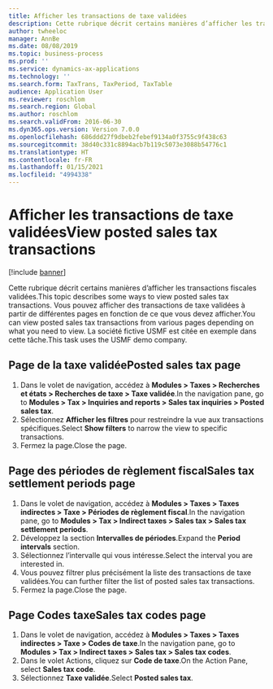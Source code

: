 ```yaml
---
title: Afficher les transactions de taxe validées
description: Cette rubrique décrit certains manières d’afficher les transactions fiscales validées.
author: twheeloc
manager: AnnBe
ms.date: 08/08/2019
ms.topic: business-process
ms.prod: ''
ms.service: dynamics-ax-applications
ms.technology: ''
ms.search.form: TaxTrans, TaxPeriod, TaxTable
audience: Application User
ms.reviewer: roschlom
ms.search.region: Global
ms.author: roschlom
ms.search.validFrom: 2016-06-30
ms.dyn365.ops.version: Version 7.0.0
ms.openlocfilehash: 686ddd27f9dbeb2febef9134a0f3755c9f438c63
ms.sourcegitcommit: 38d40c331c8894acb7b119c5073e3088b54776c1
ms.translationtype: HT
ms.contentlocale: fr-FR
ms.lasthandoff: 01/15/2021
ms.locfileid: "4994338"
---
```

# <a name="view-posted-sales-tax-transactions"></a><span data-ttu-id="fbb0d-103">Afficher les transactions de taxe validées</span><span class="sxs-lookup"><span data-stu-id="fbb0d-103">View posted sales tax transactions</span></span>

[!include [banner](../../includes/banner.md)]

<span data-ttu-id="fbb0d-104">Cette rubrique décrit certains manières d’afficher les transactions fiscales validées.</span><span class="sxs-lookup"><span data-stu-id="fbb0d-104">This topic describes some ways to view posted sales tax transactions.</span></span> <span data-ttu-id="fbb0d-105">Vous pouvez afficher des transactions de taxe validées à partir de différentes pages en fonction de ce que vous devez afficher.</span><span class="sxs-lookup"><span data-stu-id="fbb0d-105">You can view posted sales tax transactions from various pages depending on what you need to view.</span></span> <span data-ttu-id="fbb0d-106">La société fictive USMF est citée en exemple dans cette tâche.</span><span class="sxs-lookup"><span data-stu-id="fbb0d-106">This task uses the USMF demo company.</span></span>

## <a name="posted-sales-tax-page"></a><span data-ttu-id="fbb0d-107">Page de la taxe validée</span><span class="sxs-lookup"><span data-stu-id="fbb0d-107">Posted sales tax page</span></span>

1. <span data-ttu-id="fbb0d-108">Dans le volet de navigation, accédez à **Modules > Taxes > Recherches et états > Recherches de taxe > Taxe validée**.</span><span class="sxs-lookup"><span data-stu-id="fbb0d-108">In the navigation pane, go to **Modules > Tax > Inquiries and reports > Sales tax inquiries > Posted sales tax**.</span></span>
2. <span data-ttu-id="fbb0d-109">Sélectionnez **Afficher les filtres** pour restreindre la vue aux transactions spécifiques.</span><span class="sxs-lookup"><span data-stu-id="fbb0d-109">Select **Show filters** to narrow the view to specific transactions.</span></span>
3. <span data-ttu-id="fbb0d-110">Fermez la page.</span><span class="sxs-lookup"><span data-stu-id="fbb0d-110">Close the page.</span></span>

## <a name="sales-tax-settlement-periods-page"></a><span data-ttu-id="fbb0d-111">Page des périodes de règlement fiscal</span><span class="sxs-lookup"><span data-stu-id="fbb0d-111">Sales tax settlement periods page</span></span>

1. <span data-ttu-id="fbb0d-112">Dans le volet de navigation, accédez à **Modules > Taxes > Taxes indirectes > Taxe > Périodes de règlement fiscal**.</span><span class="sxs-lookup"><span data-stu-id="fbb0d-112">In the navigation pane, go to **Modules > Tax > Indirect taxes > Sales tax > Sales tax settlement periods**.</span></span>
2. <span data-ttu-id="fbb0d-113">Développez la section **Intervalles de périodes**.</span><span class="sxs-lookup"><span data-stu-id="fbb0d-113">Expand the **Period intervals** section.</span></span>
3. <span data-ttu-id="fbb0d-114">Sélectionnez l’intervalle qui vous intéresse.</span><span class="sxs-lookup"><span data-stu-id="fbb0d-114">Select the interval you are interested in.</span></span>
4. <span data-ttu-id="fbb0d-115">Vous pouvez filtrer plus précisément la liste des transactions de taxe validées.</span><span class="sxs-lookup"><span data-stu-id="fbb0d-115">You can further filter the list of posted sales tax transactions.</span></span>
5. <span data-ttu-id="fbb0d-116">Fermez la page.</span><span class="sxs-lookup"><span data-stu-id="fbb0d-116">Close the page.</span></span>

## <a name="sales-tax-codes-page"></a><span data-ttu-id="fbb0d-117">Page Codes taxe</span><span class="sxs-lookup"><span data-stu-id="fbb0d-117">Sales tax codes page</span></span>

1. <span data-ttu-id="fbb0d-118">Dans le volet de navigation, accédez à **Modules > Taxes > Taxes indirectes > Taxe > Codes de taxe**.</span><span class="sxs-lookup"><span data-stu-id="fbb0d-118">In the navigation pane, go to **Modules > Tax > Indirect taxes > Sales tax > Sales tax codes**.</span></span>
2. <span data-ttu-id="fbb0d-119">Dans le volet Actions, cliquez sur **Code de taxe**.</span><span class="sxs-lookup"><span data-stu-id="fbb0d-119">On the Action Pane, select **Sales tax code**.</span></span>
3. <span data-ttu-id="fbb0d-120">Sélectionnez **Taxe validée**.</span><span class="sxs-lookup"><span data-stu-id="fbb0d-120">Select **Posted sales tax**.</span></span>


